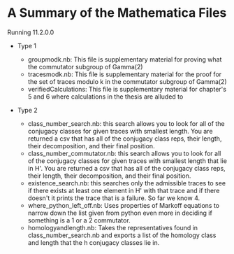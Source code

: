 # A Summary of the Mathematica Files

Running 11.2.0.0

* Type 1
  - groupmodk.nb: This file is supplementary material for proving what the commutator subgroup of Gamma(2)
  - tracesmodk.nb: This file is supplementary material for the proof for the set of traces modulo k in the commutator subgroup of Gamma(2)
  - verifiedCalculations: This file is supplementary material for chapter's 5 and 6 where calculations in the thesis are alluded to
  
* Type 2
  - class_number_search.nb: this search allows you to look for all of the conjugacy classes for given traces with smallest length. You are returned a csv that has all of the conjugacy class reps, their length, their decomposition, and their final position.
  - class_number_commutator.nb: this search allows you to look for all of the conjugacy classes for given traces with smallest length that lie in H'. You are returned a csv that has all of the conjugacy class reps, their length, their decomposition, and their final position.
  - existence_search.nb: this searches only the admissible traces to see if there exists at least one element in H' with that trace and if there doesn't it prints the trace that is a failure. So far we know 4.
  - where_python_left_off.nb: Uses properties of Markoff equations to narrow down the list given from python even more in deciding if something is a 1 or a 2 commutator.
  - homologyandlength.nb: Takes the representatives found in class_number_search.nb and exports a list of the homology class and length that the h conjugacy classes lie in.



